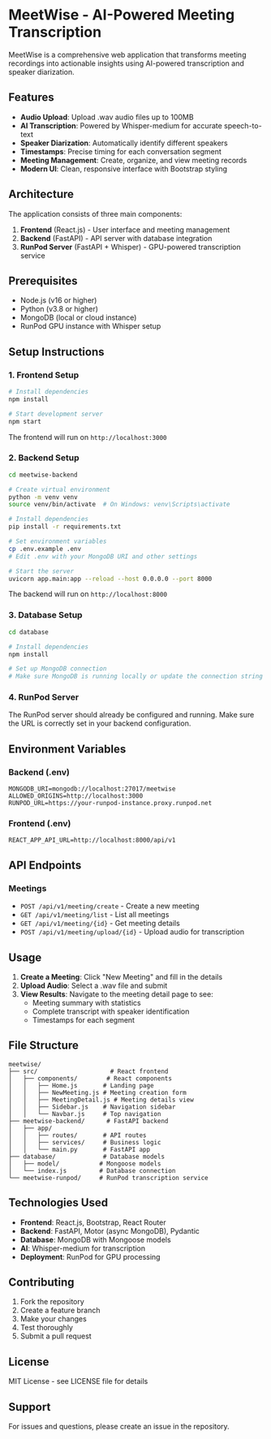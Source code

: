 # MeetWise - AI-Powered Meeting Transcription

MeetWise is a comprehensive web application that transforms meeting recordings into actionable insights using AI-powered transcription and speaker diarization.

## Features

- **Audio Upload**: Upload .wav audio files up to 100MB
- **AI Transcription**: Powered by Whisper-medium for accurate speech-to-text
- **Speaker Diarization**: Automatically identify different speakers
- **Timestamps**: Precise timing for each conversation segment
- **Meeting Management**: Create, organize, and view meeting records
- **Modern UI**: Clean, responsive interface with Bootstrap styling

## Architecture

The application consists of three main components:

1. **Frontend** (React.js) - User interface and meeting management
2. **Backend** (FastAPI) - API server with database integration
3. **RunPod Server** (FastAPI + Whisper) - GPU-powered transcription service

## Prerequisites

- Node.js (v16 or higher)
- Python (v3.8 or higher)
- MongoDB (local or cloud instance)
- RunPod GPU instance with Whisper setup

## Setup Instructions

### 1. Frontend Setup

```bash
# Install dependencies
npm install

# Start development server
npm start
```

The frontend will run on `http://localhost:3000`

### 2. Backend Setup

```bash
cd meetwise-backend

# Create virtual environment
python -m venv venv
source venv/bin/activate  # On Windows: venv\Scripts\activate

# Install dependencies
pip install -r requirements.txt

# Set environment variables
cp .env.example .env
# Edit .env with your MongoDB URI and other settings

# Start the server
uvicorn app.main:app --reload --host 0.0.0.0 --port 8000
```

The backend will run on `http://localhost:8000`

### 3. Database Setup

```bash
cd database

# Install dependencies
npm install

# Set up MongoDB connection
# Make sure MongoDB is running locally or update the connection string
```

### 4. RunPod Server

The RunPod server should already be configured and running. Make sure the URL is correctly set in your backend configuration.

## Environment Variables

### Backend (.env)
```
MONGODB_URI=mongodb://localhost:27017/meetwise
ALLOWED_ORIGINS=http://localhost:3000
RUNPOD_URL=https://your-runpod-instance.proxy.runpod.net
```

### Frontend (.env)
```
REACT_APP_API_URL=http://localhost:8000/api/v1
```

## API Endpoints

### Meetings
- `POST /api/v1/meeting/create` - Create a new meeting
- `GET /api/v1/meeting/list` - List all meetings
- `GET /api/v1/meeting/{id}` - Get meeting details
- `POST /api/v1/meeting/upload/{id}` - Upload audio for transcription

## Usage

1. **Create a Meeting**: Click "New Meeting" and fill in the details
2. **Upload Audio**: Select a .wav file and submit
3. **View Results**: Navigate to the meeting detail page to see:
   - Meeting summary with statistics
   - Complete transcript with speaker identification
   - Timestamps for each segment

## File Structure

```
meetwise/
├── src/                    # React frontend
│   ├── components/        # React components
│   │   ├── Home.js       # Landing page
│   │   ├── NewMeeting.js # Meeting creation form
│   │   ├── MeetingDetail.js # Meeting details view
│   │   ├── Sidebar.js    # Navigation sidebar
│   │   └── Navbar.js     # Top navigation
├── meetwise-backend/      # FastAPI backend
│   ├── app/
│   │   ├── routes/       # API routes
│   │   ├── services/     # Business logic
│   │   └── main.py       # FastAPI app
├── database/             # Database models
│   ├── model/           # Mongoose models
│   └── index.js         # Database connection
└── meetwise-runpod/     # RunPod transcription service
```

## Technologies Used

- **Frontend**: React.js, Bootstrap, React Router
- **Backend**: FastAPI, Motor (async MongoDB), Pydantic
- **Database**: MongoDB with Mongoose models
- **AI**: Whisper-medium for transcription
- **Deployment**: RunPod for GPU processing

## Contributing

1. Fork the repository
2. Create a feature branch
3. Make your changes
4. Test thoroughly
5. Submit a pull request

## License

MIT License - see LICENSE file for details

## Support

For issues and questions, please create an issue in the repository.
